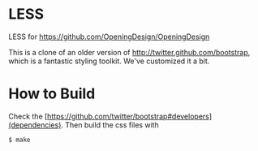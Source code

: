 LESS
====

LESS for https://github.com/OpeningDesign/OpeningDesign

This is a clone of an older version of http://twitter.github.com/bootstrap,
which is a fantastic styling toolkit. We've customized it a bit.

# How to Build

Check the [https://github.com/twitter/bootstrap#developers](dependencies). Then
build the css files with

```
$ make
```



